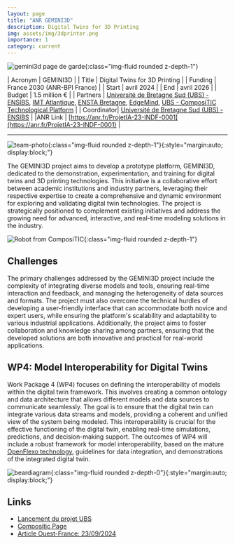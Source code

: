 ```yaml
---
layout: page
title: "ANR GEMINI3D"
description: Digital Twins for 3D Printing
img: assets/img/3dprinter.png
importance: 1
category: current
---
```


![gemini3d page de garde](/assets/img/gemini3d_pagegarde.png){:class="img-fluid rounded z-depth-1"}

| Acronym   | GEMINI3D |
| Title     | Digital Twins for 3D Printing |
| Funding   | France 2030 (ANR-BPI France)​ |
| Start     | avril 2024 |
| End       | avril 2026 |
| Budget    | 1.5 million € |
| Partners  | [Université de Bretagne Sud (UBS) - ENSIBS](https://www-ensibs.univ-ubs.fr/), [IMT Atlantique](https://www.imt-atlantique.fr/), [ENSTA Bretagne](https://www.ensta-bretagne.fr/), [EdgeMind](https://www.edgemind.net/), [UBS - ComposiTIC Technological Platform](https://compositic.fr) |
| Coordinator| [Université de Bretagne Sud (UBS) - ENSIBS](https://www-ensibs.univ-ubs.fr/) |
|ANR Link | [https://anr.fr/ProjetIA-23-INDF-0001](https://anr.fr/ProjetIA-23-INDF-0001) |

---

![team-photo](https://media.ouest-france.fr/v1/pictures/MjAyNDA5ZWI0OGNhYjk0OTg2MjIxYmYxOGExMDllZTBjZGU0ZmY?width=630&height=354&focuspoint=50%2C25&cropresize=1&client_id=bpeditorial&sign=11c245825448442f54a7f7806b10f66de3fd54a96890123bb47fee47385a1a9d){:class="img-fluid rounded z-depth-1"}{:style="margin:auto; display:block;"}

The GEMINI3D project aims to develop a prototype platform, GEMINI3D, dedicated to the demonstration, experimentation, and training for digital twins and 3D printing technologies. This initiative is a collaborative effort between academic institutions and industry partners, leveraging their respective expertise to create a comprehensive and dynamic environment for exploring and validating digital twin technologies. The project is strategically positioned to complement existing initiatives and address the growing need for advanced, interactive, and real-time modeling solutions in the industry.

![Robot from ComposiTIC](https://media.ouest-france.fr/v1/pictures/MjAyNDA5ZGYyYzBmYjM1ZWNhZmEzOTIwMWMxZWMzYmU1ODk5Zjk?width=1260&focuspoint=50%2C25&cropresize=1&client_id=bpeditorial&sign=862e48583a2c5a197ecbd9b67d6e70bc2ae13e5eac1532cb1fb7b192a85ce021){:class="img-fluid rounded z-depth-1"}

## Challenges

The primary challenges addressed by the GEMINI3D project include the complexity of integrating diverse models and tools, ensuring real-time interaction and feedback, and managing the heterogeneity of data sources and formats. The project must also overcome the technical hurdles of developing a user-friendly interface that can accommodate both novice and expert users, while ensuring the platform's scalability and adaptability to various industrial applications. Additionally, the project aims to foster collaboration and knowledge sharing among partners, ensuring that the developed solutions are both innovative and practical for real-world applications.

## WP4: Model Interoperability for Digital Twins

Work Package 4 (WP4) focuses on defining the interoperability of models within the digital twin framework. This involves creating a common ontology and data architecture that allows different models and data sources to communicate seamlessly. The goal is to ensure that the digital twin can integrate various data streams and models, providing a coherent and unified view of the system being modeled. This interoperability is crucial for the effective functioning of the digital twin, enabling real-time simulations, predictions, and decision-making support. The outcomes of WP4 will include a robust framework for model interoperability, based on the mature [OpenFlexo technology](https://www.openflexo.org/), guidelines for data integration, and demonstrations of the integrated digital twin.

![beardiagram](/assets/img/gemini3d_bear_diagram.svg){:class="img-fluid rounded z-depth-0"}{:style="margin:auto; display:block;"}

## Links

- [Lancement du projet UBS](https://www-actus.univ-ubs.fr/fr/index/articles-chroniques/recherche/lancement-du-projet-gemini3d.html)
- [Compositic Page](https://compositic.fr/r%C3%A9alisations/gemini-3d/)
- [Article Ouest-France: 23/09/2024](https://www.ouest-france.fr/bretagne/lorient-56100/lorient-gemini3d-robot-de-lindustrie-du-futur-2e829a90-79af-11ef-af8b-aac5361e868f)
